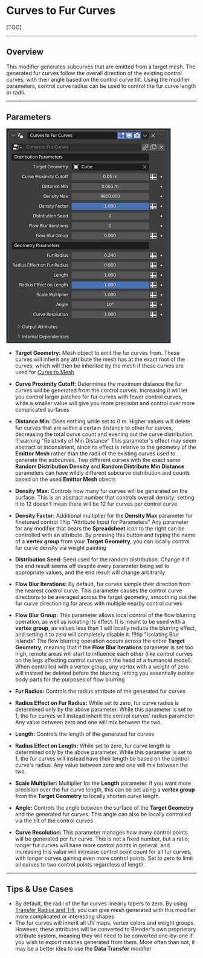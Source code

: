 # Curves to Fur Curves

[TOC]

---

## Overview
This modifier generates subcurves that are emitted from a target mesh. The generated fur curves follow the overall direction of the existing control curves, with their angle based on the control curve tilt. Using the modifier parameters, control curve radius can be used to control the fur curve length or radii.

---

## Parameters
![Parameters](params/curve_to_furcurves.PNG)

* **Target Geometry:** Mesh object to emit the fur curves from. These curves will inherit any attribute the mesh has at the exact root of the curves, which will then be inherited by the mesh if these curves are used for [Curve to Mesh](../mesh_generation/curve_to_mesh.md)
* **Curve Proximity Cutoff:** Determines the maximum distance the fur curves will be generated from the control curves. Increasing it will let you control larger patches for fur curves with fewer control curves, while a smaller value will give you more precision and control over more complicated surfaces
* **Distance Min:** Does nothing while set to 0 m. Higher values will delete fur curves that are within a certain distance to other fur curves, decreasing the total curve count and evening out the curve distribution.
!!!warning "Relativity of Min Distance"
    This parameter's effect may seem abstract or inconsistent, since its effect is relative to the geometry of the **Emittor Mesh** rather than the radii of the existing curves used to generate the subcurves. Two different curves with the exact same **Random Distribution Density** and **Random Distribute Min Distance** parameters can have wildly different subcurve distribution and counts based on the used **Emittor Mesh** obects

* **Density Max:** Controls how many fur curves will be generated on the surface. This is an abstract number that controls overall density; setting it to 12 doesn't mean there will be 12 fur curves per control curve
* **Density Factor:** Additional multiplier for the **Density Max** parameter for finetuned control
!!!tip "Attribute Input for Parameters"
    Any parameter for any modifier that bears the **Spreadsheet** icon to the right can be controlled with an attribute. By pressing this button and typing the name of a **vertex group** from your **Target Geometry**, you can locally control fur curve density via weight painting

* **Distribution Seed:** Seed used for the random distribution. Change it if the end result seems off despite every parameter being set to appropriate values, and the end result will change arbitrarily
* **Flow Blur Iterations:** By default, fur curves sample their direction from the nearest control curve. This parameter causes the control curve directions to be averaged across the target geometry, smoothing out the fur curve directioning for areas with multiple nearby control curves
* **Flow Blur Group:** This parameter allows local control of the flow blurring operation, as well as isolating its effect. It is meant to be used with a **vertex group**, as values less than 1 will locally reduce the blurring effect, and setting it to zero will completely disable it.
!!!tip "Isolating Blur Islands"
    The flow blurring operation occurs across the entire **Target Geometry**, meaning that if the **Flow Blur Iterations** parameter is set too high, remote areas will start to influence each other (like control curves on the legs affecting control curves on the head of a humanoid model). When controlled with a vertex group, any vertex with a weight of zero will instead be deleted before the blurring, letting you essentially isolate body parts for the purposes of flow blurring

* **Fur Radius:** Controls the radius attribute of the generated fur curves
* **Radius Effect on Fur Radius:** While set to zero, fur curve radius is determined only by the above parameter. While this parameter is set to 1, the fur curves will instead inherit the control curves' radius parameter. Any value between zero and one will mix between the two.
* **Length:** Controls the length of the generated fur curves
* **Radius Effect on Length:** While set to zero, fur curve length is determined only by the above parameter. While this parameter is set to 1, the fur curves will instead have their length be based on the control curve's radius. Any value between zero and one will mix between the two.
* **Scale Multiplier:** Multiplier for the **Length** parameter. If you want more precision over the fur curve length, this can be set using a **vertex group** from the **Target Geometry** to locally shorten curve length.
* **Angle:** Controls the angle between the surface of the **Target Geometry** and the generated fur curves. This angle can also be locally controlled via the tilt of the control curves
* **Curve Resolution:** This parameter manages how many control points will be generated per fur curve. This is not a fixed number, but a ratio; longer fur curves will have more control points in general, and increasing this value will increase control point count for all fur curves, with longer curves gaining even more control points. Set to zero to limit all curves to two control points regardless of length.

---

## Tips & Use Cases

* By default, the radii of the fur curves linearly tapers to zero. By using [Transfer Radius and Tilt](../curve_manipulation/transfer_radius_and_tilt.md), you can give mesh generated with this modifier more complicated or interesting shapes
* The fur curves will inherit all UV maps, vertex colors and weight groups. However, these attributes will be converted to Blender's own proprietary attribute system, meaning they will need to be converted one-by-one if you wish to export meshes generated from them. More often than not, it may be a better idea to use the **Data Transfer** modifier
